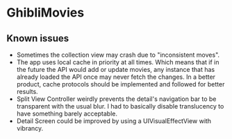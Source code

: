#  GhibliMovies

## Known issues

* Sometimes the collection view may crash due to "inconsistent moves".
* The app uses local cache in priority at all times. Which means that if in the future the API would add or update movies, any instance that has already loaded the API once may never fetch the changes. In a better product, cache protocols should be implemented and followed for better results.
* Split View Controller weirdly prevents the detail's navigation bar to be transparent with the usual blur. I had to basically disable translucency to have something barely acceptable.
* Detail Screen could be improved by using a UIVisualEffectView with vibrancy.
